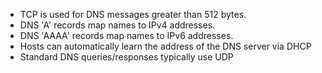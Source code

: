 - TCP is used for DNS messages greater than 512 bytes.
- DNS 'A' records map names to IPv4 addresses.
- DNS 'AAAA' records map names to IPv6 addresses.
- Hosts can automatically learn the address of the DNS server via DHCP
- Standard DNS queries/responses typically use UDP
